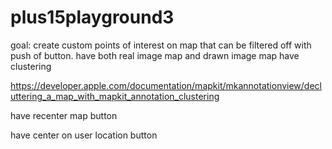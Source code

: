 # plus15playground3

goal: create custom points of interest on map that can be filtered off with push of button.
have both real image map and drawn image map
have clustering

https://developer.apple.com/documentation/mapkit/mkannotationview/decluttering_a_map_with_mapkit_annotation_clustering

have recenter map button

have center on user location button


